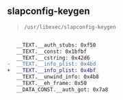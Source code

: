 ## slapconfig-keygen

> `/usr/libexec/slapconfig-keygen`

```diff

   __TEXT.__auth_stubs: 0xf50
   __TEXT.__const: 0x1bfbf
   __TEXT.__cstring: 0x42d6
-  __TEXT.__info_plist: 0x4bd
+  __TEXT.__info_plist: 0x4bf
   __TEXT.__unwind_info: 0x4b8
   __TEXT.__eh_frame: 0x50
   __DATA_CONST.__auth_got: 0x7a8

```
